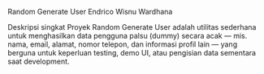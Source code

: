 Random Generate User
Endrico Wisnu Wardhana

Deskripsi singkat
Proyek Random Generate User adalah utilitas sederhana untuk menghasilkan data pengguna palsu (dummy) secara acak — mis. nama, email, alamat, nomor telepon, dan informasi profil lain — yang berguna untuk keperluan testing, demo UI, atau pengisian data sementara saat development.
